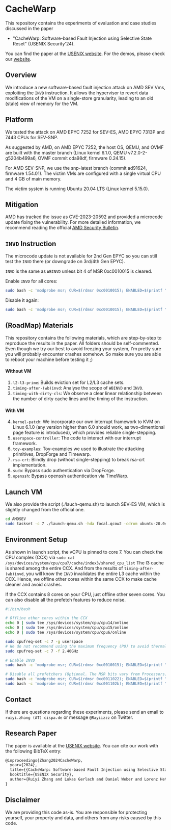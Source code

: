 # CacheWarp
This repository contains the experiments of evaluation and case studies discussed in the paper 
* "CacheWarp: Software-based Fault Injection using Selective State Reset" (USENIX Security'24). 

You can find the paper at the [USENIX website](https://www.usenix.org/conference/usenixsecurity24/presentation/zhang-ruiyi). For the demos, please check our [website](https://cachewarpattack.com/).

## Overview

We introduce a new software-based fault injection attack on AMD SEV Vms, exploiting the `INVD` instruction. 
It allows the hypervisor to revert data modifications of the VM on a single-store granularity, leading to an old (stale) view of memory for the VM.

## Platform

We tested the attack on AMD EPYC 7252 for SEV-ES, AMD EPYC 7313P and 7443 CPUs for SEV-SNP. 

As suggested by AMD, on AMD EPYC 7252, the host OS, QEMU, and OVMF are built with the master branch (Linux kernel 6.1.0, QEMU v7.2.0-2-g5204b499a6, OVMF commit cda98df, firmware 0.24.15). 

For AMD SEV-SNP, we use the snp-latest branch (commit ad91624, firmware 1.54.01). 
The victim VMs are configured with a single virtual CPU and 4 GB of main memory. 

The victim system is running Ubuntu 20.04 LTS (Linux kernel 5.15.0).

## Mitigation

AMD has tracked the issue as CVE-2023-20592 and provided a microcode update fixing the vulnerability. For more detailed information, we recommend reading the official [AMD Security Bulletin](https://www.amd.com/en/resources/product-security/bulletin/amd-sb-3005.html).


## `INVD` Instruction

The microcode update is not available for 2nd Gen EPYC so you can still test the `INVD` there (or downgrade on 3rd/4th Gen EPYC).

`INVD` is the same as `WBINVD` unless bit 4 of MSR 0xc0010015 is cleared.

Enable `INVD` for all cores:

```bash
sudo bash -c 'modprobe msr; CUR=$(rdmsr 0xc0010015); ENABLED=$(printf "%x" $((0x$CUR & ~16))); wrmsr -a 0xc0010015 0x$ENABLED'
```

Disable it again:

```bash
sudo bash -c 'modprobe msr; CUR=$(rdmsr 0xc0010015); ENABLED=$(printf "%x" $((0x$CUR | 16))); wrmsr -a 0xc0010015 0x$ENABLED'
```


## (RoadMap) Materials
This repository contains the following materials, which are step-by-step to reproduce the results in the paper.
All folders should be self-commented.
Even though we try our best to avoid freezing your system, I'm pretty sure you will probably encounter crashes somehow.
So make sure you are able to reboot your machine before testing it ;)

#### Without VM
1. `l2-l3-prime`: Builds eviction set for L2/L3 cache sets.
2. `timing-after-(wb)invd`: Analyse the scope of `WBINVD` and `INVD`.
3. `timing-with-dirty-cls`: We observe a clear linear relationship between the number of dirty cache lines and the timing of the instruction.
   
#### With VM
4. `kernel-patch`: We incorporate our own interrupt framework to KVM on Linux 6.1.0 (any version higher than 6.0 should work, as two-dimentional page feature is introduced), which provides reliable single-stepping.
5. `userspace-controller`: The code to interact with our interrupt framework.
6. `toy-examples`: Toy-examples we used to illustrate the attacking primitives, DropForge and Timewarp.
7. `rsa-crt`: Blindly drop (without single-stepping) to break rsa-crt implementation.
8. `sudo`: Bypass sudo authentication via DropForge.
9. `openssh`: Bypass openssh authentication via TimeWarp.


## Launch VM

We also provide the script (./lauch-qemu.sh) to launch SEV-ES VM, which is slightly changed from the official one.

```bash
cd AMDSEV
sudo taskset -c 7 ./launch-qemu.sh -hda focal.qcow2 -cdrom ubuntu-20.04.5-desktop-amd64.iso -vnc 1 -console serial -sev-es
```

## Environment Setup

As shown in launch script, the vCPU is pinned to core 7.
You can check the CPU complex (CCX) via `sudo cat /sys/devices/system/cpu/cpu7/cache/index3/shared_cpu_list`
The l3 cache is shared among the entire CCX. 
And from the results of `timing-after-(wb)invd`, you will know the `INVD` invalidates the entire L3 cache within the CCX.
Hence, we offline other cores within the same CCX to make cache cleaner and avoid crashes.

If the CCX contains 8 cores on your CPU, just offline other seven cores.
You can also disable all the prefetch features to reduce noise.

```bash
#!/bin/bash

# Offline other cores within the CCX
echo 0 | sudo tee /sys/devices/system/cpu/cpu14/online
echo 0 | sudo tee /sys/devices/system/cpu/cpu15/online
echo 0 | sudo tee /sys/devices/system/cpu/cpu6/online

sudo cpufreq-set -c 7 -g userspace
# We do not recommend using the maximum frequency (P0) to avoid thermal throttling
sudo cpufreq-set -c 7 -f 2.40GHz

# Enable INVD
sudo bash -c 'modprobe msr; CUR=$(rdmsr 0xc0010015); ENABLED=$(printf "%x" $((0x$CUR & ~16))); wrmsr -p 7 0xc0010015 0x$ENABLED'

# Disable all prefetchers (Optional. The MSR bits vary from Processors)
sudo bash -c 'modprobe msr; CUR=$(rdmsr 0xc0011022); ENABLED=$(printf "%x" $((0x$CUR | 40960))); wrmsr -p 7 0xc0011022 0x$ENABLED'
sudo bash -c 'modprobe msr; CUR=$(rdmsr 0xc001102b); ENABLED=$(printf "%x" $((0x$CUR | 458760))); wrmsr -p 7 0xc001102b 0x$ENABLED'
```

## Contact
If there are questions regarding these experiments, please send an email to `ruiyi.zhang (AT) cispa.de` or message `@Rayiizzz` on Twitter.

## Research Paper
The paper is available at the [USENIX website](https://www.usenix.org/conference/usenixsecurity24/presentation/zhang-ruiyi). 
You can cite our work with the following BibTeX entry:
```latex
@inproceedings{Zhang2024CacheWarp,
  year={2024},
  title={{CacheWarp: Software-based Fault Injection using Selective State Reset}},
  booktitle={USENIX Security},
  author={Ruiyi Zhang and Lukas Gerlach and Daniel Weber and Lorenz Hetterich and Youheng Lü and Andreas Kogler and Michael Schwarz}
}

```

## Disclaimer
We are providing this code as-is. 
You are responsible for protecting yourself, your property and data, and others from any risks caused by this code. 